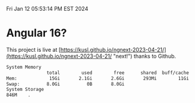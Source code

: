 Fri Jan 12 05:53:14 PM EST 2024

# Angular 16?


This project is live at [https://kusl.github.io/ngnext-2023-04-21/](https://kusl.github.io/ngnext-2023-04-21/ "next!") thanks to Github.

```bash
System Memory
               total        used        free      shared  buff/cache   available
Mem:            15Gi       2.1Gi       2.6Gi       293Mi        11Gi        13Gi
Swap:          8.0Gi          0B       8.0Gi
System Storage
846M	.
